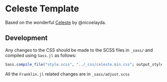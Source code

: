 # Celeste Template

Based on the wonderful [Celeste](https://github.com/nicoelayda/celeste) by @nicoelayda.

## Development

Any changes to the CSS should be made to the SCSS files in `_sass/` and compiled using `Sass.jl` as follows:

```julia
Sass.compile_file("style.scss", "../_css/celeste.min.css"; output_style = Sass.compressed)
```

All the `Franklin.jl` related changes are in `_sass/adjust.scss`
